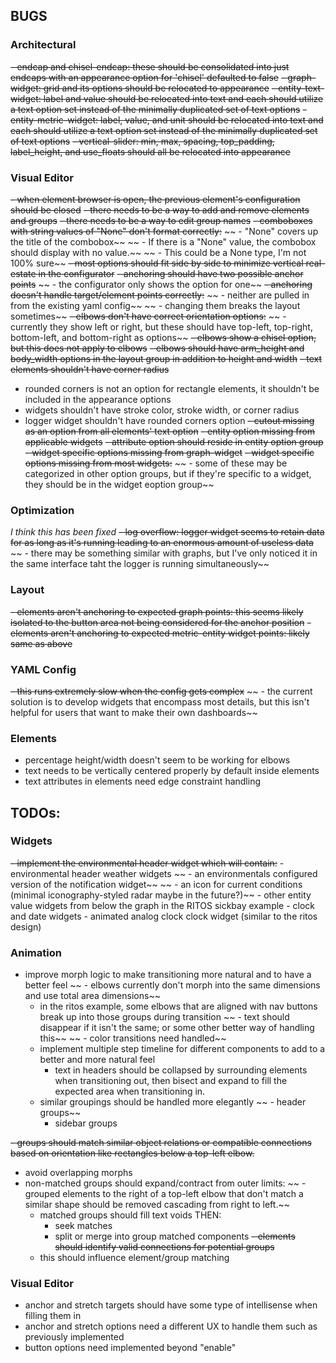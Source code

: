 ## BUGS
### Architectural
~~- endcap and chisel-endcap: these should be consolidated into just endcaps with an appearance option for 'chisel' defaulted to false~~
~~- graph-widget: grid and its options should be relocated to appearance~~
~~- entity-text-widget: label and value should be relocated into text and each should utilize a text option set instead of the minimally duplicated set of text options~~
~~- entity-metric-widget: label, value, and unit should be relocated into text and each should utilize a text option set instead of the minimally duplicated set of text options~~
~~- vertical-slider: min, max, spacing, top_padding, label_height, and use_floats should all be relocated into appearance~~

### Visual Editor
~~- when element browser is open, the previous element's configuration should be closed~~
~~- there needs to be a way to add and remove elements and groups~~
~~- there needs to be a way to edit group names~~
~~- comboboxes with string values of "None" don't format correctly:~~
~~  - "None" covers up the title of the combobox~~
~~  - If there is a "None" value, the combobox should display with no value.~~
~~  - This could be a None type, I'm not 100% sure~~
~~- most options should fit side by side to minimize vertical real-estate in the configurator~~
~~- anchoring should have two possible anchor points~~
~~  - the configurator only shows the option for one~~
~~- anchoring doesn't handle target/element points correctly:~~
~~  - neither are pulled in from the existing yaml config~~
~~  - changing them breaks the layout sometimes~~
~~- elbows don't have correct orientation options:~~
~~  - currently they show left or right, but these should have top-left, top-right, bottom-left, and bottom-right as options~~
~~- elbows show a chisel option, but this does not apply to elbows~~
~~- elbows should have arm_height and body_width options in the layout group in addition to height and width~~
~~- text elements shouldn't have corner radius~~
- rounded corners is not an option for rectangle elements, it shouldn't be included in the appearance options
- widgets shouldn't have stroke color, stroke width, or corner radius
- logger widget shouldn't have rounded corners option
~~- cutout missing as an option from all elements' text option~~
~~- entity option missing from applicable widgets~~
~~- attribute option should reside in entity option group~~
~~- widget specific options missing from graph-widget~~
~~- widget specific options missing from most widgets:~~
~~  - some of these may be categorized in other option groups, but if they're specific to a widget, they should be in the widget eoption group~~

### Optimization
*I think this has been fixed*
~~- log overflow: logger widget seems to retain data for as long as it's running leading to an enormous amount of useless data~~
~~    - there may be something similar with graphs, but I've only noticed it in the same interface taht the logger is running simultaneously~~

### Layout
~~- elements aren't anchoring to expected graph points: this seems likely isolated to the button area not being considered for the anchor position~~
~~- elements aren't anchoring to expected metric-entity widget points: likely same as above~~

### YAML Config
~~- this runs extremely slow when the config gets complex~~
~~    - the current solution is to develop widgets that encompass most details, but this isn't helpful for users that want to make their own dashboards~~
    
### Elements
- percentage height/width doesn't seem to be working for elbows
- text needs to be vertically centered properly by default inside elements
- text attributes in elements need edge constraint handling

## TODOs:
### Widgets
~~- implement the environmental header widget which will contain:~~
    - environmental header weather widgets
~~    - an environmentals configured version of the notification widget~~
~~    - an icon for current conditions (minimal iconography-styled radar maybe in the future?)~~
        - other entity value widgets from below the graph in the RITOS sickbay example
    - clock and date widgets
    - animated analog clock clock widget (similar to the ritos design)

### Animation
- improve morph logic to make transitioning more natural and to have a better feel
~~    - elbows currently don't morph into the same dimensions and use total area dimensions~~
    - in the ritos example, some elbows that are aligned with nav buttons break up into those groups during transition
~~    - text should disappear if it isn't the same; or some other better way of handling this~~
~~    - color transitions need handled~~
    - implement multiple step timeline for different components to add to a better and more natural feel
        - text in headers should be collapsed by surrounding elements when transitioning out, then bisect and expand to fill the expected area when transitioning in.
    - similar groupings should be handled more elegantly
~~        - header groups~~
        - sidebar groups

~~- groups should match similar object relations or compatible connections based on orientation like rectangles below a top-left elbow.~~
- avoid overlapping morphs
- non-matched groups should expand/contract from outer limits:
~~    - grouped elements to the right of a top-left elbow that don't match a similar shape should be removed cascading from right to left.~~
    - matched groups should fill text voids THEN:
        - seek matches
        - split or merge into group matched components
~~- elements should identify valid connections for potential groups~~
    - this should influence element/group matching

### Visual Editor
- anchor and stretch targets should have some type of intellisense when filling them in
- anchor and stretch options need a different UX to handle them such as previously implemented
- button options need implemented beyond "enable"
